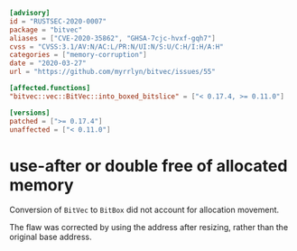 ```toml
[advisory]
id = "RUSTSEC-2020-0007"
package = "bitvec"
aliases = ["CVE-2020-35862", "GHSA-7cjc-hvxf-gqh7"]
cvss = "CVSS:3.1/AV:N/AC:L/PR:N/UI:N/S:U/C:H/I:H/A:H"
categories = ["memory-corruption"]
date = "2020-03-27"
url = "https://github.com/myrrlyn/bitvec/issues/55"

[affected.functions]
"bitvec::vec::BitVec::into_boxed_bitslice" = ["< 0.17.4, >= 0.11.0"]

[versions]
patched = [">= 0.17.4"]
unaffected = ["< 0.11.0"]
```

# use-after or double free of allocated memory

Conversion of `BitVec` to `BitBox` did not account for allocation movement.

The flaw was corrected by using the address after resizing, rather than the original base address.
